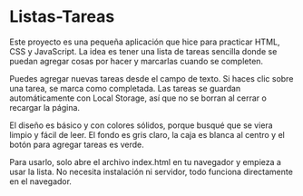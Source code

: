 # Listas-Tareas


Este proyecto es una pequeña aplicación que hice para practicar HTML, CSS y JavaScript.
La idea es tener una lista de tareas sencilla donde se puedan agregar cosas por hacer y marcarlas cuando se completen.

Puedes agregar nuevas tareas desde el campo de texto.
Si haces clic sobre una tarea, se marca como completada.
Las tareas se guardan automáticamente con Local Storage, así que no se borran al cerrar o recargar la página.

El diseño es básico y con colores sólidos, porque busqué que se viera limpio y fácil de leer.
El fondo es gris claro, la caja es blanca al centro y el botón para agregar tareas es verde.

Para usarlo, solo abre el archivo index.html en tu navegador y empieza a usar la lista.
No necesita instalación ni servidor, todo funciona directamente en el navegador.
